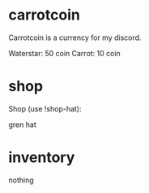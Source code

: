 # carrotcoin
Carrotcoin is a currency for my discord.

Waterstar: 50 coin
Carrot: 10 coin

# shop 
Shop (use !shop-hat):

gren hat

# inventory

nothing


